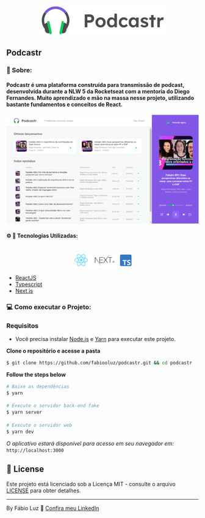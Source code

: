 <div align="center">
  <img src="/public/podcastr-logo.svg" alt="Podcastr logo">
</div>

## Podcastr

### 📖 Sobre:

<h4 align="left">

  Podcastr é uma plataforma construída para transmissão de podcast, desenvolvida durante a NLW 5 da **Rocketseat** com a mentoria do 
  **Diego Fernandes**. Muito aprendizado e mão na massa nesse projeto, utilizando bastante fundamentos e conceitos de React.
  
</h4>

![Podcastr preview](/public/app.png)


#### ⚙️ 🚀 Tecnologias Utilizadas:

<div align="center">
  <br />
  <img src="/public/tech.png" alt="Technologies used">
</div>

- [ReactJS](https://reactjs.org/)
- [Typescript](https://www.typescriptlang.org/)
- [Next.js](https://nextjs.org/)

### 💻 Como executar o Projeto:
 

### Requisitos

- Você precisa instalar [Node.js](https://nodejs.org/en/download/) e [Yarn](https://yarnpkg.com/) para executar este projeto.

**Clone o repositório e acesse a pasta**

```bash
$ git clone https://github.com/fabiooluz/podcastr.git && cd podcastr
```

**Follow the steps below**

```bash
# Baixe as dependências
$ yarn

# Execute o servidor back-end fake
$ yarn server

# Execute o servidor web
$ yarn dev
```

*O aplicativo estará disponível para acesso em seu navegador em:* `http://localhost:3000`


## 📝 License

Este projeto está licenciado sob a Licença MIT - consulte o arquivo  [LICENSE](LICENSE) para obter detalhes.

---

By Fábio Luz 👋 [Confira meu LinkedIn](https://www.linkedin.com/in/fabiooluz/)